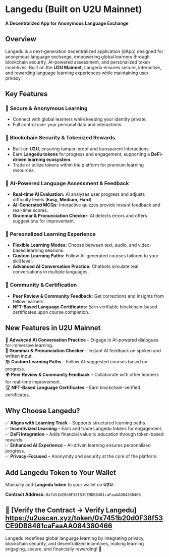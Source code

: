 # **Langedu (Built on U2U Mainnet)**  
**A Decentralized App for Anonymous Language Exchange**  

## **Overview**  
Langedu is a next-generation decentralized application (dApp) designed for anonymous language exchange, empowering global learners through blockchain security, AI-powered assessment, and personalized token incentives. Built on the **U2U Mainnet**, Langedu ensures secure, interactive, and rewarding language learning experiences while maintaining user privacy.  

## **Key Features**  

### 🔹 **Secure & Anonymous Learning**  
- Connect with global learners while keeping your identity private.  
- Full control over your personal data and interactions.  

### 🔹 **Blockchain Security & Tokenized Rewards**  
- Built on **U2U**, ensuring tamper-proof and transparent interactions.  
- Earn **Langedu tokens** for progress and engagement, supporting a **DeFi-driven learning ecosystem**.  
- Trade or utilize tokens within the platform for premium learning resources.  

### 🔹 **AI-Powered Language Assessment & Feedback**  
- **Real-time AI Evaluation:** AI analyzes user progress and adjusts difficulty levels (**Easy, Medium, Hard**).  
- **AI-Generated MCQs:** Interactive quizzes provide instant feedback and real-time scores.  
- **Grammar & Pronunciation Checker:** AI detects errors and offers suggestions for improvement.  

### 🔹 **Personalized Learning Experience**  
- **Flexible Learning Modes:** Choose between text, audio, and video-based learning sessions.  
- **Custom Learning Paths:** Follow AI-generated courses tailored to your skill level.  
- **Advanced AI Conversation Practice:** Chatbots simulate real conversations in multiple languages.  

### 🔹 **Community & Certification**  
- **Peer Review & Community Feedback:** Get corrections and insights from fellow learners.  
- **NFT-Based Language Certificates:** Earn verifiable blockchain-based certificates upon course completion.  

## **New Features in U2U Mainnet**  
🚀 **Advanced AI Conversation Practice** – Engage in AI-powered dialogues for immersive learning.  
📢 **Grammar & Pronunciation Checker** – Instant AI feedback on spoken and written input.  
📚 **Custom Learning Paths** – Follow AI-suggested courses based on progress.  
🌍 **Peer Review & Community Feedback** – Collaborate with other learners for real-time improvement.  
🏆 **NFT-Based Language Certificates** – Earn blockchain-verified certificates.  

## **Why Choose Langedu?**  
✅ **Aligns with Learning Track** – Supports structured learning paths.  
✅ **Incentivized Learning** – Earn and trade Langedu tokens for engagement.  
✅ **DeFi Integration** – Adds financial value to education through token-based rewards.  
✅ **Enhanced AI Experience** – AI-driven learning ensures personalized progress.  
✅ **Privacy-Focused** – Anonymity and security at the core of the platform.  

## **Add Langedu Token to Your Wallet**  
Manually add **Langedu token** to your wallet on **U2U**:  

**Contract Address:** `0x7451b20d0F38f53CE9DB8481caFaaAA084380466`  

🔗 **[Verify the Contract -> Verify Langedu]**  
    https://u2uscan.xyz/token/0x7451b20d0F38f53CE9DB8481caFaaAA084380466
---

Langedu redefines global language learning by integrating privacy, blockchain security, and decentralized incentives, making learning engaging, secure, and financially rewarding! 🚀
